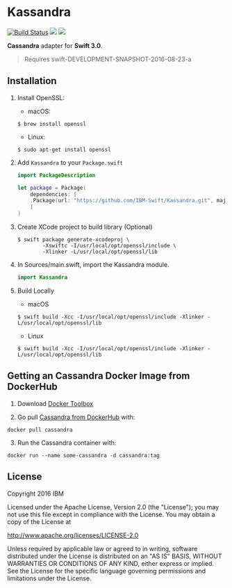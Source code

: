 # Kassandra

[![Build Status](https://travis-ci.org/IBM-Swift/Kassandra.svg?branch=master)](https://travis-ci.org/IBM-Swift/Kassandra)
![](https://img.shields.io/badge/Swift-3.0-orange.svg?style=flat)
![](https://img.shields.io/badge/Snapshot-8/23-blue.svg?style=flat)

**Cassandra** adapter for **Swift 3.0**.

> Requires swift-DEVELOPMENT-SNAPSHOT-2016-08-23-a

## Installation ##

1. Install OpenSSL:

    - macOS:
    ```
    $ brew install openssl
    ```
    - Linux:
    ```
    $ sudo apt-get install openssl
    ```

2. Add `Kassandra` to your `Package.swift`

    ```swift
    import PackageDescription

    let package = Package(
    	dependencies: [
		.Package(url: "https://github.com/IBM-Swift/Kassandra.git", majorVersion: 0, minor: 1)
    	]
    )
    ```

3. Create XCode project to build library (Optional)

    ```
    $ swift package generate-xcodeproj \
            -Xswiftc -I/usr/local/opt/openssl/include \
            -Xlinker -L/usr/local/opt/openssl/lib
    ```

4. In Sources/main.swift, import the Kassandra module.

    ``` Swift
    import Kassandra
    ```
5. Build Locally

	- macOS
	```
	$ swift build -Xcc -I/usr/local/opt/openssl/include -Xlinker -L/usr/local/opt/openssl/lib
	```
	- Linux
	```
	$ swift build -Xcc -I/usr/local/opt/openssl/include -Xlinker -L/usr/local/opt/openssl/lib
	```

## Getting an Cassandra Docker Image from DockerHub

1. Download [Docker Toolbox](https://www.docker.com/products/docker-toolbox)

2. Go pull [Cassandra from DockerHub](https://hub.docker.com/r/library/cassandra/) with:

  `docker pull cassandra`

3. Run the Cassandra container with:

  `docker run --name some-cassandra -d cassandra:tag`


## License

Copyright 2016 IBM

Licensed under the Apache License, Version 2.0 (the "License"); you may not use this file except in compliance with the License. You may obtain a copy of the License at

http://www.apache.org/licenses/LICENSE-2.0

Unless required by applicable law or agreed to in writing, software distributed under the License is distributed on an "AS IS" BASIS, WITHOUT WARRANTIES OR CONDITIONS OF ANY KIND, either express or implied. See the License for the specific language governing permissions and limitations under the License.
